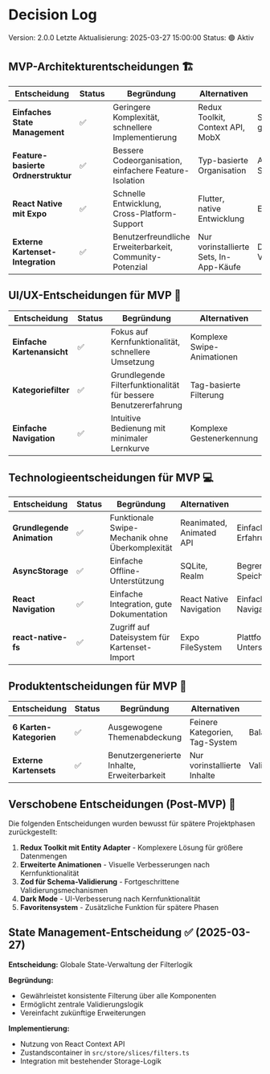 # Decision Log

Version: 2.0.0
Letzte Aktualisierung: 2025-03-27 15:00:00
Status: 🟢 Aktiv

## MVP-Architekturentscheidungen 🏗️

| Entscheidung                        | Status | Begründung                                               | Alternativen                           | Risiken                                      |
| ----------------------------------- | ------ | -------------------------------------------------------- | -------------------------------------- | -------------------------------------------- |
| **Einfaches State Management**      | ✅     | Geringere Komplexität, schnellere Implementierung        | Redux Toolkit, Context API, MobX       | Skalierbarkeit bei größeren Datenmengen      |
| **Feature-basierte Ordnerstruktur** | ✅     | Bessere Codeorganisation, einfachere Feature-Isolation   | Typ-basierte Organisation              | Anfänglicher Strukturierungsaufwand          |
| **React Native mit Expo**           | ✅     | Schnelle Entwicklung, Cross-Platform-Support             | Flutter, native Entwicklung            | Expo-Limitierungen                           |
| **Externe Kartenset-Integration**   | ✅     | Benutzerfreundliche Erweiterbarkeit, Community-Potenzial | Nur vorinstallierte Sets, In-App-Käufe | Dateisystem-Zugriff, Validierungskomplexität |

## UI/UX-Entscheidungen für MVP 🎨

| Entscheidung               | Status | Begründung                                                      | Alternativen               | Risiken                                  |
| -------------------------- | ------ | --------------------------------------------------------------- | -------------------------- | ---------------------------------------- |
| **Einfache Kartenansicht** | ✅     | Fokus auf Kernfunktionalität, schnellere Umsetzung              | Komplexe Swipe-Animationen | Einfachere Benutzererfahrung             |
| **Kategoriefilter**        | ✅     | Grundlegende Filterfunktionalität für bessere Benutzererfahrung | Tag-basierte Filterung     | Komplexität bei vielen Kategorien        |
| **Einfache Navigation**    | ✅     | Intuitive Bedienung mit minimaler Lernkurve                     | Komplexe Gestenerkennung   | Eingeschränkte Interaktionsmöglichkeiten |

## Technologieentscheidungen für MVP 💻

| Entscheidung               | Status | Begründung                                      | Alternativen             | Risiken                           |
| -------------------------- | ------ | ----------------------------------------------- | ------------------------ | --------------------------------- |
| **Grundlegende Animation** | ✅     | Funktionale Swipe-Mechanik ohne Überkomplexität | Reanimated, Animated API | Einfachere visuelle Erfahrung     |
| **AsyncStorage**           | ✅     | Einfache Offline-Unterstützung                  | SQLite, Realm            | Begrenzter Speicherplatz          |
| **React Navigation**       | ✅     | Einfache Integration, gute Dokumentation        | React Native Navigation  | Einfachere Navigationsmuster      |
| **react-native-fs**        | ✅     | Zugriff auf Dateisystem für Kartenset-Import    | Expo FileSystem          | Plattformspezifische Unterschiede |

## Produktentscheidungen für MVP 🎯

| Entscheidung            | Status | Begründung                                  | Alternativen                   | Risiken                 |
| ----------------------- | ------ | ------------------------------------------- | ------------------------------ | ----------------------- |
| **6 Karten-Kategorien** | ✅     | Ausgewogene Themenabdeckung                 | Feinere Kategorien, Tag-System | Balance-Probleme        |
| **Externe Kartensets**  | ✅     | Benutzergenerierte Inhalte, Erweiterbarkeit | Nur vorinstallierte Inhalte    | Validierungskomplexität |

## Verschobene Entscheidungen (Post-MVP) 🔄

Die folgenden Entscheidungen wurden bewusst für spätere Projektphasen zurückgestellt:

1. **Redux Toolkit mit Entity Adapter** - Komplexere Lösung für größere Datenmengen
2. **Erweiterte Animationen** - Visuelle Verbesserungen nach Kernfunktionalität
3. **Zod für Schema-Validierung** - Fortgeschrittene Validierungsmechanismen
4. **Dark Mode** - UI-Verbesserung nach Kernfunktionalität
5. **Favoritensystem** - Zusätzliche Funktion für spätere Phasen

## State Management-Entscheidung ✅ (2025-03-27)

**Entscheidung:** Globale State-Verwaltung der Filterlogik

**Begründung:**

- Gewährleistet konsistente Filterung über alle Komponenten
- Ermöglicht zentrale Validierungslogik
- Vereinfacht zukünftige Erweiterungen

**Implementierung:**

- Nutzung von React Context API
- Zustandscontainer in `src/store/slices/filters.ts`
- Integration mit bestehender Storage-Logik
